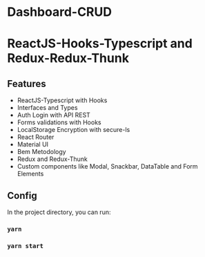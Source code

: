 # Dashboard-CRUD
# ReactJS-Hooks-Typescript and Redux-Redux-Thunk  

## Features

- ReactJS-Typescript with Hooks
- Interfaces and Types
- Auth Login with API REST
- Forms validations with Hooks
- LocalStorage Encryption with secure-ls
- React Router
- Material UI
- Bem Metodology
- Redux and Redux-Thunk
- Custom components like Modal, Snackbar, DataTable and Form Elements


## Config

In the project directory, you can run:
### `yarn `
### `yarn start`
